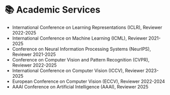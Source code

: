# 📚 Academic Services
- International Conference on Learning Representations (ICLR), Reviewer 2022-2025
- International Conference on Machine Learning (ICML), Reviewer 2021-2025
- Conference on Neural Information Processing Systems (NeurIPS), Reviewer 2021-2025
- Conference on Computer Vision and Pattern Recognition (CVPR), Reviewer 2022-2025
- International Conference on Computer Vision (ICCV), Reviewer 2023-2025
- European Conference on Computer Vision (ECCV), Reviewer 2022-2024
- AAAI Conference on Artificial Intelligence (AAAI), Reviewer 2025